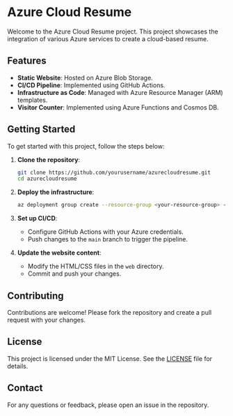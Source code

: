 # Azure Cloud Resume

Welcome to the Azure Cloud Resume project. This project showcases the integration of various Azure services to create a cloud-based resume.

## Features

- **Static Website**: Hosted on Azure Blob Storage.
- **CI/CD Pipeline**: Implemented using GitHub Actions.
- **Infrastructure as Code**: Managed with Azure Resource Manager (ARM) templates.
- **Visitor Counter**: Implemented using Azure Functions and Cosmos DB.

## Getting Started

To get started with this project, follow the steps below:

1. **Clone the repository**:
    ```sh
    git clone https://github.com/yourusername/azurecloudresume.git
    cd azurecloudresume
    ```

2. **Deploy the infrastructure**:
    ```sh
    az deployment group create --resource-group <your-resource-group> --template-file azuredeploy.json
    ```

3. **Set up CI/CD**:
    - Configure GitHub Actions with your Azure credentials.
    - Push changes to the `main` branch to trigger the pipeline.

4. **Update the website content**:
    - Modify the HTML/CSS files in the `web` directory.
    - Commit and push your changes.

## Contributing

Contributions are welcome! Please fork the repository and create a pull request with your changes.

## License

This project is licensed under the MIT License. See the [LICENSE](LICENSE) file for details.

## Contact

For any questions or feedback, please open an issue in the repository.

